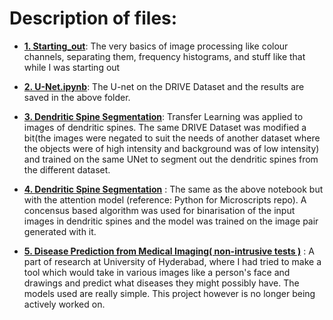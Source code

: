 # **Description of files:**
* **[1. Starting_out](https://github.com/SOUMEE2000/Machine-Learning-Stash/blob/main/Image%20Processing%20Basics/1.%20Starting_out.ipynb)**: The very basics of image processing like colour channels, separating them, frequency histograms, and stuff like that while I was starting out

* **[2. U-Net.ipynb](https://github.com/SOUMEE2000/Machine-Learning-Stash/blob/main/Image%20Processing%20Basics/2.%20U_Net.ipynb)**:
The U-net on the DRIVE Dataset and the results are saved in the above folder.

* **[3. Dendritic Spine Segmentation](https://github.com/SOUMEE2000/Machine-Learning-Stash/blob/main/Image%20Processing%20Basics/3.%20Dendritic_spine_segmentation(U_Net).ipynb)**: Transfer Learning was applied to images of dendritic spines. The same DRIVE Dataset was modified a bit(the images were negated to suit the needs of another dataset where the objects were of high intensity and background was of low intensity) and trained on the same UNet to segment out the dendritic spines from the different dataset.

* **[4. Dendritic Spine Segmentation](https://github.com/SOUMEE2000/Machine-Learning-Stash/blob/main/Image%20Processing%20Basics/4.%20Dendritic_Spine_Segmentation(Attention%20U_Net).ipynb)** : The same as the above notebook but with the attention model (reference: Python for Microscripts repo). A concensus based algorithm was used for binarisation of the input images in dendritic spines and the model was trained on the image pair generated with it.

* **[5. Disease Prediction from Medical Imaging( non-intrusive tests )](https://github.com/SOUMEE2000/Machine-Learning-Stash/blob/main/1.%20Image%20Processing%20Basics%20and%20Research/5.%20Disease_prediction_from_medical_imaging(non_intrusive_tests).ipynb)** : A part of research at University of Hyderabad, where I had tried to make a tool which would take in various images like a person's face and drawings and predict what diseases they might possibly have. The models used are really simple. This project however is no longer being actively worked on.

